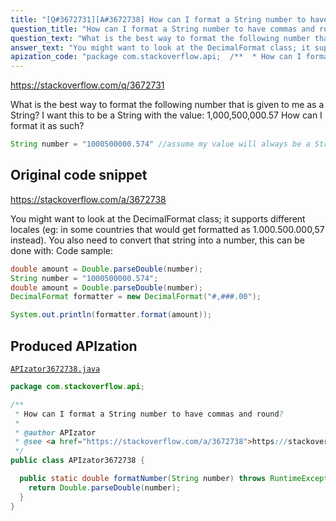 ```yaml
---
title: "[Q#3672731][A#3672738] How can I format a String number to have commas and round?"
question_title: "How can I format a String number to have commas and round?"
question_text: "What is the best way to format the following number that is given to me as a String? I want this to be a String with the value: 1,000,500,000.57 How can I format it as such?"
answer_text: "You might want to look at the DecimalFormat class; it supports different locales (eg: in some countries that would get formatted as 1.000.500.000,57 instead). You also need to convert that string into a number, this can be done with: Code sample:"
apization_code: "package com.stackoverflow.api;  /**  * How can I format a String number to have commas and round?  *  * @author APIzator  * @see <a href=\"https://stackoverflow.com/a/3672738\">https://stackoverflow.com/a/3672738</a>  */ public class APIzator3672738 {    public static double formatNumber(String number) throws RuntimeException {     return Double.parseDouble(number);   } }"
---
```


https://stackoverflow.com/q/3672731

What is the best way to format the following number that is given to me as a String?
I want this to be a String with the value: 1,000,500,000.57
How can I format it as such?


```java
String number = "1000500000.574" //assume my value will always be a String
```


## Original code snippet

https://stackoverflow.com/a/3672738

You might want to look at the DecimalFormat class; it supports different locales (eg: in some countries that would get formatted as 1.000.500.000,57 instead).
You also need to convert that string into a number, this can be done with:
Code sample:

```java
double amount = Double.parseDouble(number);
String number = "1000500000.574";
double amount = Double.parseDouble(number);
DecimalFormat formatter = new DecimalFormat("#,###.00");

System.out.println(formatter.format(amount));
```

## Produced APIzation

[`APIzator3672738.java`](https://github.com/pasqualesalza/apization-temp-data/raw/master/apizations/java/APIzator3672738.java)

```java
package com.stackoverflow.api;

/**
 * How can I format a String number to have commas and round?
 *
 * @author APIzator
 * @see <a href="https://stackoverflow.com/a/3672738">https://stackoverflow.com/a/3672738</a>
 */
public class APIzator3672738 {

  public static double formatNumber(String number) throws RuntimeException {
    return Double.parseDouble(number);
  }
}

```